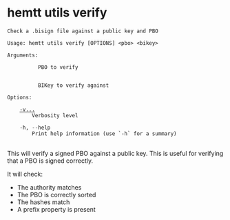# hemtt utils verify

<pre><code>Check a .bisign file against a public key and PBO

Usage: hemtt utils verify [OPTIONS] &lt;pbo&gt; &lt;bikey&gt;

Arguments:
  <pbo>
          PBO to verify

  <bikey>
          BIKey to verify against

Options:

    <a href="../../commands/index.md#-v">-v...</a>
        Verbosity level

    -h, --help
        Print help information (use `-h` for a summary)
</code>
</pre>

This will verify a signed PBO against a public key. This is useful for verifying that a PBO is signed correctly.

It will check:

- The authority matches
- The PBO is correctly sorted
- The hashes match
- A prefix property is present
